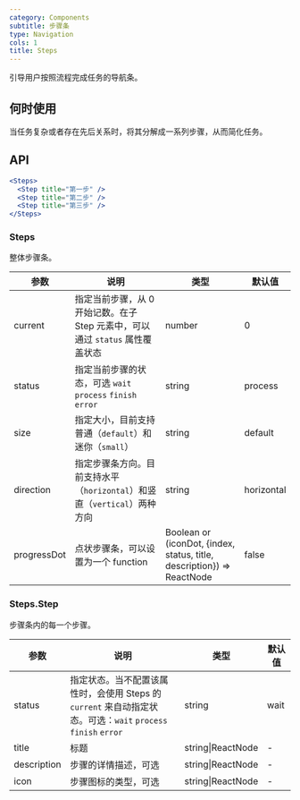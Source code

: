 ```yaml
---
category: Components
subtitle: 步骤条
type: Navigation
cols: 1
title: Steps
---
```


引导用户按照流程完成任务的导航条。

## 何时使用

当任务复杂或者存在先后关系时，将其分解成一系列步骤，从而简化任务。

## API

```jsx
<Steps>
  <Step title="第一步" />
  <Step title="第二步" />
  <Step title="第三步" />
</Steps>
```

### Steps

整体步骤条。

| 参数      | 说明                                      | 类型         | 默认值 |
|----------|------------------------------------------|-------------|-------|
| current | 指定当前步骤，从 0 开始记数。在子 Step 元素中，可以通过 `status` 属性覆盖状态 | number | 0 |
| status | 指定当前步骤的状态，可选 `wait` `process` `finish` `error` | string | process |
| size | 指定大小，目前支持普通（`default`）和迷你（`small`）| string | default |
| direction | 指定步骤条方向。目前支持水平（`horizontal`）和竖直（`vertical`）两种方向 | string | horizontal  |
| progressDot | 点状步骤条，可以设置为一个 function | Boolean or (iconDot, {index, status, title, description}) => ReactNode | false |

### Steps.Step

步骤条内的每一个步骤。

| 参数      | 说明                                     | 类型       | 默认值 |
|----------|-----------------------------------------|------------|-------|
| status | 指定状态。当不配置该属性时，会使用 Steps 的 `current` 来自动指定状态。可选：`wait` `process` `finish` `error` | string | wait |
| title | 标题 | string\|ReactNode | -     |
| description | 步骤的详情描述，可选 | string\|ReactNode | -  |
| icon | 步骤图标的类型，可选 | string\|ReactNode | - |
